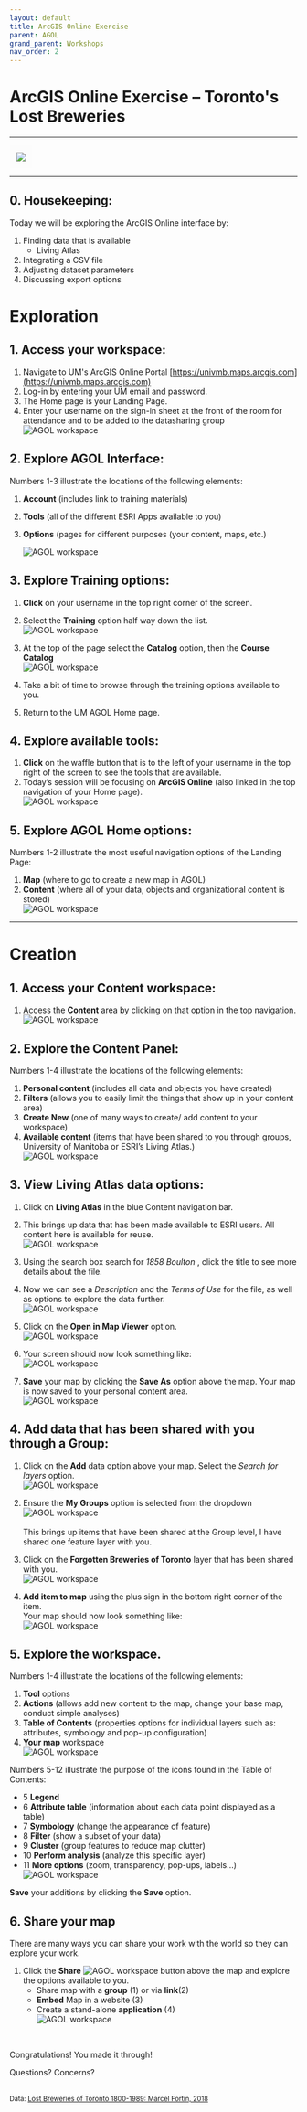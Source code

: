 ```yaml
---
layout: default
title: ArcGIS Online Exercise
parent: AGOL
grand_parent: Workshops
nav_order: 2
---
```


# ArcGIS Online Exercise – Toronto's Lost Breweries

---
<kbd><img style="border:12px solid  #fcfcfc" src="img/workshop.PNG"></kbd>


---
## 0. **Housekeeping**:  
Today we will be exploring the ArcGIS Online interface by:  
1. Finding data that is available  
    - Living Atlas  
2. Integrating a CSV file  
3. Adjusting dataset parameters 
5. Discussing export options  

# Exploration  
## 1. **Access** your workspace:  
1. Navigate to UM's ArcGIS Online Portal [https://univmb.maps.arcgis.com](https://univmb.maps.arcgis.com)  
2. Log-in by entering your UM email and password.  
3. The Home page is your Landing Page.  
4. Enter your username on the sign-in sheet at the front of the room for attendance and to be added to the datasharing group  
![AGOL workspace](img/explore/step1.PNG)<br>  
 
## 2. **Explore** AGOL Interface:  
Numbers 1-3 illustrate the locations of the following elements:  

1. **Account** (includes link to training materials)  
2. **Tools** (all of the different ESRI Apps available to you)  
3. **Options** (pages for different purposes (your content, maps, etc.)  

	![AGOL workspace](img/explore/step2.PNG)<br>  


## 3. **Explore** Training options:  
1. **Click** on your username in the top right corner of the screen.  
2. Select the **Training** option half way down the list.  
![AGOL workspace](img/explore/step3a.PNG)<br>  
   
3. At the top of the page select the **Catalog** option, then the **Course Catalog**  
![AGOL workspace](img/explore/step3b.PNG)<br>  
 
4. Take a bit of time to browse through the training options available to you.  
5. Return to the UM AGOL Home page.  

## 4. **Explore** available tools:  
1. **Click** on the waffle button that is to the left of your username in the top right of the screen to see the tools that are available.  
2. Today’s session will be focusing on **ArcGIS Online** (also linked in the top navigation of your Home page).  
![AGOL workspace](img/explore/step4a.PNG)<br>  

## 5. **Explore** AGOL Home options:  
Numbers 1-2 illustrate the most useful navigation options of the Landing Page:  

1. **Map** (where to go to create a new map in AGOL)  
2. **Content** (where all of your data, objects and organizational content is stored)  
	![AGOL workspace](img/explore/step5.PNG)<br>  
	
---


# Creation  
## 1. Access your **Content** workspace:  
1. Access the **Content** area by clicking on that option in the top navigation.  
![AGOL workspace](img/create/step1a.PNG)<br>  

## 2. **Explore** the Content Panel:  
Numbers 1-4 illustrate the locations of the following elements:  

1. **Personal content** (includes all data and objects you have created)  
2. **Filters** (allows you to easily limit the things that show up in your content area)  
3. **Create New** (one of many ways to create/ add content to your workspace)  
4. **Available content** (items that have been shared to you through groups, University of Manitoba or ESRI’s Living Atlas.)  
	![AGOL workspace](img/create/step2.PNG)<br>  
  
## 3. View **Living Atlas** data options:  
1. Click on **Living Atlas** in the blue Content navigation bar.  
2. This brings up data that has been made available to ESRI users. All content here is available for reuse.  
![AGOL workspace](img/create/step3a.PNG)<br>  
 

3. Using the search box search for _1858 Boulton_ , click the title to see more details about the file.  
   
4. Now we can see a _Description_ and the _Terms of Use_ for the file, as well as options to explore the data further.  
  ![AGOL workspace](img/create/step3b.PNG)<br>  
  
5. Click on the **Open in Map Viewer** option.  
![AGOL workspace](img/create/step3c.PNG)<br>  
 
6. Your screen should now look something like:  
![AGOL workspace](img/create/step3d.PNG)<br>  
 
7. **Save** your map by clicking the  **Save As** option above the map. Your map is now saved to your personal content area.  
![AGOL workspace](img/create/step3e.PNG)<br>  
 
## 4. **Add data** that has been shared with you through a **Group**:  

1. Click on the **Add** data option above your map. Select the _Search for layers_ option.  
![AGOL workspace](img/create/step4a.PNG)<br>  
 
2. Ensure the **My Groups** option is selected from the dropdown  
![AGOL workspace](img/create/step4b.PNG)<br>  
  This brings up items that have been shared at the Group level, I have shared one feature layer with you.  
3. Click on the **Forgotten Breweries of Toronto** layer that has been shared with you.  
![AGOL workspace](img/create/step4c.PNG)<br>  
  
  
4. **Add item to map** using the plus sign in the bottom right corner of the item.  
Your map should now look something like:  
![AGOL workspace](img/create/step4d.PNG)<br>  

   
## 5. **Explore** the workspace.  
Numbers 1-4 illustrate the locations of the following elements:  
  1. **Tool** options    
  2. **Actions** (allows add new content to the map, change your base map, conduct simple analyses)  
  3. **Table of Contents** (properties options for individual layers such as: attributes, symbology and pop-up configuration)  
  4. **Your map** workspace    
	![AGOL workspace](img/create/step5a.PNG)<br> 
	  
Numbers 5-12 illustrate the purpose of the icons found in the Table of Contents:  
- 5  **Legend**     
- 6  **Attribute table** (information about each data point displayed as a table)  
- 7  **Symbology** (change the appearance of feature)   
- 8  **Filter** (show a subset of your data)  
- 9  **Cluster** (group features to reduce map clutter)  
- 10  **Perform analysis** (analyze this specific layer)  
- 11  **More options** (zoom, transparency, pop-ups, labels…)  
	![AGOL workspace](img/create/step5b.PNG)<br>  
 

**Save** your additions by clicking the **Save** option.  

## 6. **Share** your map  
There are many ways you can share your work with the world so they can explore your work.  
1. Click the **Share**  ![AGOL workspace](img/create/step6a.PNG) button above the map and explore the options available to you.  
    - Share map with a **group** (1) or via **link**(2)  
    - **Embed** Map in a website (3)  
    - Create a stand-alone **application** (4)  
![AGOL workspace](img/create/step6b.PNG)   

<br>
 
Congratulations! You made it through!  

Questions? Concerns?  
<br>


<small> Data: [Lost Breweries of Toronto 1800-1989: Marcel Fortin, 2018](https://dataverse.scholarsportal.info/dataset.xhtml?persistentId=doi%3A10.5683%2FSP2%2FZ7K8DZ&version=&q=&fileTypeGroupFacet=&fileAccess=&fileSortField=size)</small>  


